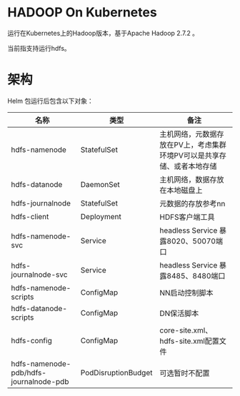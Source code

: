 # HADOOP On Kubernetes

运行在Kubernetes上的Hadoop版本，基于Apache Hadoop 2.7.2 。

当前指支持运行hdfs。

# 架构

Helm 包运行后包含以下对象：

|名称|类型|备注|
|----|----|----|
|hdfs-namenode|StatefulSet|主机网络，元数据存放在PV上，考虑集群环境PV可以是共享存储、或者本地存储|
|hdfs-datanode|DaemonSet|主机网络，数据存放在本地磁盘上|
|hdfs-journalnode|StatefulSet|元数据的存放参考nn|
|hdfs-client|Deployment|HDFS客户端工具|
|hdfs-namenode-svc|Service|headless Service 暴露8020、50070端口|
|hdfs-journalnode-svc|Service|headless Service 暴露8485、8480端口|
|hdfs-namenode-scripts|ConfigMap|NN启动控制脚本|
|hdfs-datanode-scripts|ConfigMap|DN保活脚本|
|hdfs-config|ConfigMap|core-site.xml、hdfs-site.xml配置文件|
|hdfs-namenode-pdb/hdfs-journalnode-pdb|PodDisruptionBudget|可选暂时不配置|


